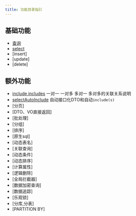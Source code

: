 ```yaml
---
title: 功能目录指引
---
```


## 基础功能
- [查询](/easy-query-doc/query/)
- [select](/easy-query-doc/query/)
- [insert]
- [update]
- [delete]

## 额外功能
- [include,includes](/easy-query-doc/query/relation) 一对一 一对多 多对一 多对多的关联关系说明
- [selectAutoInclude](/easy-query-doc/query/select-auto-include) 自动接口化DTO和自动`include(s)`
- [分页]
- [DTO、VO直接返回]
- [批处理]
- [分组]
- [排序]
- [原生sql]
- [动态表名]
- [关联查询]
- [动态条件]
- [动态排序]
- [计算属性]
- [逻辑删除]
- [全局拦截器]
- [数据加密查询]
- [数据追踪]
- [乐观锁]
- [分库,分表]
- [PARTITION BY]